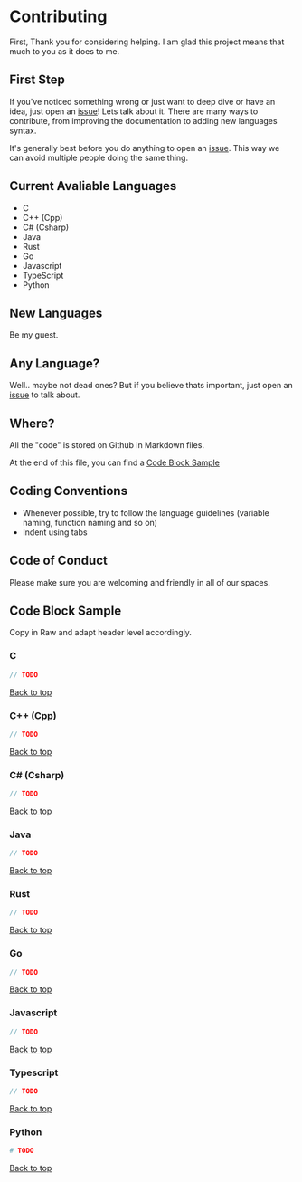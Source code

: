 # Contributing

First, Thank you for considering helping. I am glad this project means that much to you as it does to me.

## First Step

If you've noticed something wrong or just want to deep dive or have an idea, just open an [issue](https://github.com/LeonnardoVerol/Programming-Languages-Syntax-Reference/issues)! Lets talk about it. There are many ways to contribute, from improving the documentation to adding new languages syntax.

It's generally best before you do anything to open an [issue](https://github.com/LeonnardoVerol/Programming-Languages-Syntax-Reference/issues). This way we can avoid multiple people doing the same thing.

## Current Avaliable Languages

- C
- C++ (Cpp)
- C# (Csharp)
- Java
- Rust
- Go
- Javascript
- TypeScript
- Python

## New Languages

Be my guest.

## Any Language?

Well.. maybe not dead ones? But if you believe thats important, just open an [issue](https://github.com/LeonnardoVerol/Programming-Languages-Syntax-Reference/issues) to talk about.

## Where?

All the "code" is stored on Github in Markdown files.

At the end of this file, you can find a [Code Block Sample](#code-block-sample)

## Coding Conventions

- Whenever possible, try to follow the language guidelines (variable naming, function naming and so on)
- Indent using tabs


## Code of Conduct

Please make sure you are welcoming and friendly in all of our spaces.

## Code Block Sample

Copy in Raw and adapt header level accordingly.

### C

```C
// TODO
```

[Back to top](#top)

### C++ (Cpp)

```Cpp
// TODO
```

[Back to top](#top)

### C# (Csharp)

```Cs
// TODO
```

[Back to top](#top)

### Java

```Java
// TODO
```

[Back to top](#top)

### Rust

```Rust
// TODO
```

[Back to top](#top)

### Go

```Go
// TODO
```

[Back to top](#top)

### Javascript

```Javascript
// TODO
```

[Back to top](#top)

### Typescript

```Typescript
// TODO
```

[Back to top](#top)

### Python

```Python
# TODO
```

[Back to top](#top)
